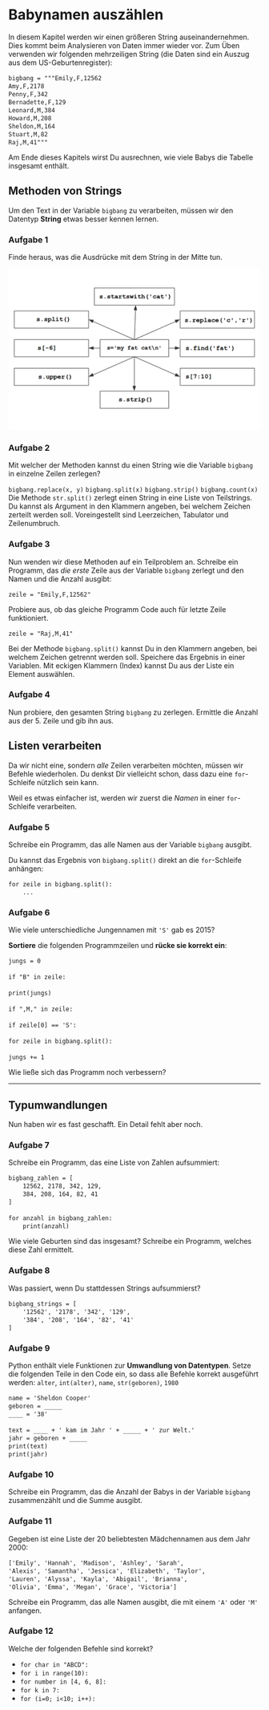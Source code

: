 
# Babynamen auszählen

In diesem Kapitel werden wir einen größeren String auseinandernehmen. Dies kommt beim Analysieren von Daten immer wieder vor. Zum Üben verwenden wir folgenden mehrzeiligen String (die Daten sind ein Auszug aus dem US-Geburtenregister):

    bigbang = """Emily,F,12562
    Amy,F,2178
    Penny,F,342
    Bernadette,F,129
    Leonard,M,384
    Howard,M,208
    Sheldon,M,164
    Stuart,M,82
    Raj,M,41"""

Am Ende dieses Kapitels wirst Du ausrechnen, wie viele Babys die Tabelle insgesamt enthält.


## Methoden von Strings

Um den Text in der Variable `bigbang` zu verarbeiten, müssen wir den Datentyp **String** etwas besser kennen lernen.

### Aufgabe 1

Finde heraus, was die Ausdrücke mit dem String in der Mitte tun.

![string exercise](../exercises/strings.png)


### Aufgabe 2

<quiz name="Gitbook Quiz">
    <question>
        <p>Mit welcher der Methoden kannst du einen String wie die Variable <code>bigbang</code> in einzelne Zeilen zerlegen?</p>
        <answer><code>bigbang.replace(x, y)</code></answer>
        <answer correct><code>bigbang.split(x)</code></answer>
        <answer><code>bigbang.strip()</code></answer>
        <answer><code>bigbang.count(x)</code></answer>
        <explanation>Die Methode <code>str.split()</code> zerlegt einen String in eine Liste von Teilstrings. Du kannst als Argument in den Klammern angeben, bei welchem Zeichen zerteilt werden soll. Voreingestellt sind Leerzeichen, Tabulator und Zeilenumbruch.</explanation>
    </question>
</quiz>

### Aufgabe 3

Nun wenden wir diese Methoden auf ein Teilproblem an. Schreibe ein Programm, das *die erste* Zeile aus der Variable `bigbang` zerlegt und den Namen und die Anzahl ausgibt:

    zeile = "Emily,F,12562"

Probiere aus, ob das gleiche Programm Code auch für letzte Zeile funktioniert.

    zeile = "Raj,M,41"

<!--sec data-title="Hinweis" data-id="hint-zeile-zerlegen"
data-collapse=true ces-->

Bei der Methode `bigbang.split()` kannst Du in den Klammern angeben, bei welchem Zeichen getrennt werden soll. Speichere das Ergebnis in einer Variablen. Mit eckigen Klammern (Index) kannst Du aus der Liste ein Element auswählen.

<!--endsec-->

### Aufgabe 4

Nun probiere, den gesamten String `bigbang` zu zerlegen. Ermittle die Anzahl aus der 5. Zeile und gib ihn aus.


## Listen verarbeiten

Da wir nicht eine, sondern *alle* Zeilen verarbeiten möchten, müssen wir Befehle wiederholen. Du denkst Dir vielleicht schon, dass dazu eine `for`-Schleife nützlich sein kann.

Weil es etwas einfacher ist, werden wir zuerst die *Namen* in einer `for`-Schleife verarbeiten.

### Aufgabe 5

Schreibe ein Programm, das alle Namen aus der Variable `bigbang` ausgibt.

<!--sec data-title="Hinweis" data-id="hint-for-bigbang"
data-collapse=true ces-->

Du kannst das Ergebnis von `bigbang.split()` direkt an die `for`-Schleife anhängen:

    for zeile in bigbang.split():
        ...

<!--endsec-->

### Aufgabe 6

Wie viele unterschiedliche Jungennamen mit `'S'` gab es 2015?

**Sortiere** die folgenden Programmzeilen und **rücke sie korrekt ein**:

    jungs = 0

    if "B" in zeile:

    print(jungs)

    if ",M," in zeile:

    if zeile[0] == 'S':

    for zeile in bigbang.split():

    jungs += 1

Wie ließe sich das Programm noch verbessern?

----

## Typumwandlungen

Nun haben wir es fast geschafft. Ein Detail fehlt aber noch.

### Aufgabe 7


Schreibe ein Programm, das eine Liste von Zahlen aufsummiert:

    bigbang_zahlen = [
        12562, 2178, 342, 129,
        384, 208, 164, 82, 41
    ]

    for anzahl in bigbang_zahlen:
        print(anzahl)

Wie viele Geburten sind das insgesamt? Schreibe ein Programm, welches diese Zahl ermittelt.


### Aufgabe 8

Was passiert, wenn Du stattdessen Strings aufsummierst?

    bigbang_strings = [
        '12562', '2178', '342', '129',
        '384', '208', '164', '82', '41'
    ]


### Aufgabe 9

Python enthält viele Funktionen zur **Umwandlung von Datentypen**. Setze die folgenden Teile in den Code ein, so dass alle Befehle korrekt ausgeführt werden: `alter`, `int(alter)`, `name`, `str(geboren)`, `1980`

    name = 'Sheldon Cooper'
    geboren = _____
    ____ = '38'

    text = ____ + ' kam im Jahr ' + _____ + ' zur Welt.'
    jahr = geboren + _____
    print(text)
    print(jahr)


### Aufgabe 10

Schreibe ein Programm, das die Anzahl der Babys in der Variable `bigbang` zusammenzählt und die Summe ausgibt.


### Aufgabe 11

Gegeben ist eine Liste der 20 beliebtesten Mädchennamen aus dem Jahr 2000:

    ['Emily', 'Hannah', 'Madison', 'Ashley', 'Sarah', 
    'Alexis', 'Samantha', 'Jessica', 'Elizabeth', 'Taylor', 
    'Lauren', 'Alyssa', 'Kayla', 'Abigail', 'Brianna', 
    'Olivia', 'Emma', 'Megan', 'Grace', 'Victoria']

Schreibe ein Programm, das alle Namen ausgibt, die mit einem `'A'` oder `'M'` anfangen.


### Aufgabe 12

Welche der folgenden Befehle sind korrekt?

* `for char in "ABCD":`
* `for i in range(10):`
* `for number in [4, 6, 8]:`
* `for k in 7:`
* `for (i=0; i<10; i++):`

